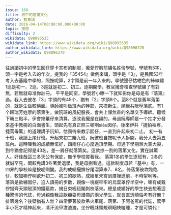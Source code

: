 ```yaml
---
issue: 168
title: 初中的落第文化
author: 藍春瑞
date: 2016-04-14T00:00:00.000+08:00
topic: 懷想
difficulty: 2
wikidata: Q98095535
wikidata_link: https://www.wikidata.org/wiki/Q98095535
author_wikidata_link: https://www.wikidata.org/wiki/Q98096370
author_wikidata: Q98096370
---
```

往過讀初中的學生囡仔穿卡其布的制服，攏愛佇胸前繡名姓佮學號，學號有5字，頭一字是考入去的年次，提我的『35454』做例來講，頭字是『3』，是民國53年考入去基隆中學的，照按呢算，2字頭是前一年入來的。學號邊仔怙紺色的絲線繡1巡是初一，2巡、3巡就是初二、初三。逐期開學，教官攏會檢查學號繡了有對無，若無就毋准你註冊。
平平是同窗，學號若小瞭一下就知影你是毋是有『落第』過。我入去彼冬『3』字頭的有45个，猶有『2』字頭8个。這8个就是舊年落第的，就是生做較橫面。導師攏叫做班內的幹部，來揲新生，順紲共阮壓落底。有1个蹛瑞芳姓廖的落第生，做阮班的風紀股長，會共上課無乖的名單交予導師。聽候下晡三點半，伊會攑箠仔來清算。逐改我攏是在額的。毋過阮導師是一个拄才分發來基中教冊的白面書生，頭起先有真正照三頓咧siāu囡仔。後來伊共『捷拍袂疼，捷罵毋驚』的道理講予阮知，怙罰徛來教示囡仔，一直到升起來初二止。
初一有十班，我讀上尾仔班。升起來初二賰九班，阮彼班自按呢予人拆開，我分入去第五班內。這時陣我的成績無偌好，四兩仔心心度過頂學期。毋過下學期煞大空大裂，到今猶會記得是43名，差一屑仔就落第矣。這款掠一割的落第文化，實在誠驚人。好佳哉這三冬天公有保庇，無予學校㨑著我。
落第1冬的學生逐班有，2冬的就誠罕見，閣較免講3冬著愛退學，我是毋捌看過。這款制度毋若『基中』有，一四界的學校嘛是按呢咧變。我的成績攏排佇尾溜算來7、8名，倚落第彼坎臨臨仔，較加嘛佇咧欲升初二、初三的歇熱，成績單未寄到厝裡進前，不時掣咧等。
落第是欲嚇囡仔，迫人讀冊的步數，親像一塊綴牢牢的烏雲罩佇半空中，嘛有成戴佇猴齊天頭殼頂的鐵箍款，規日束絚絚閣剝袂落來。總是成績好的學生袂去想著這種驚惶的代誌，毋過親像我這款顧耍毋讀冊的兩光學生，就會直透煩惱考有好無？排第幾名？後壁猶有人無？四常夢著彼款吊火車尾、落第、予阿爸罵的代誌，驚甲半小死才精神起來，凊汗流甲澹漉漉，坐佇眠牀頭規暝睏袂瞌睡，才是可憐代！
